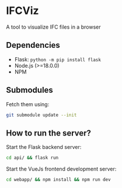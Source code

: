 # IFCViz
A tool to visualize IFC files in a browser

## Dependencies
- Flask: `python -m pip install flask`
- Node.js (>=18.0.0)
- NPM

## Submodules
Fetch them using:
```bash
git submodule update --init
```

## How to run the server?
Start the Flask backend server:
```bash
cd api/ && flask run
```

Start the VueJs frontend development server:
```bash
cd webapp/ && npm install && npm run dev
```

